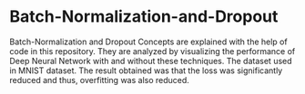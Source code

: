 # Batch-Normalization-and-Dropout

Batch-Normalization and Dropout Concepts are explained with the help of code in this repository. They are analyzed by visualizing the 
performance of Deep Neural Network with and without these techniques. The dataset used in MNIST dataset.
The result obtained was that the loss was significantly reduced and thus, overfitting was also reduced.
